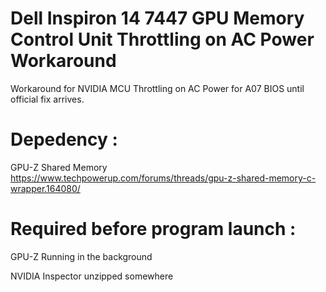 # Dell Inspiron 14 7447 GPU Memory Control Unit Throttling on AC Power Workaround
Workaround for NVIDIA MCU Throttling on AC Power for A07 BIOS until official fix arrives.

# Depedency :
GPU-Z Shared Memory https://www.techpowerup.com/forums/threads/gpu-z-shared-memory-c-wrapper.164080/

# Required before program launch :
GPU-Z Running in the background

NVIDIA Inspector unzipped somewhere
